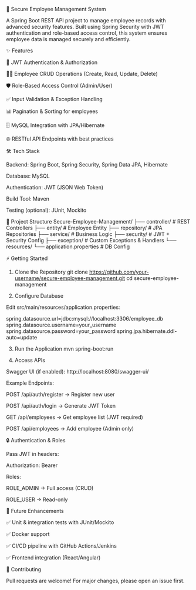 🔐 Secure Employee Management System

A Spring Boot REST API project to manage employee records with advanced security features. Built using Spring Security with JWT authentication and role-based access control, this system ensures employee data is managed securely and efficiently.

✨ Features

🔑 JWT Authentication & Authorization

👨‍💼 Employee CRUD Operations (Create, Read, Update, Delete)

🛡 Role-Based Access Control (Admin/User)

✅ Input Validation & Exception Handling

📊 Pagination & Sorting for employees

🗄 MySQL Integration with JPA/Hibernate

🌐 RESTful API Endpoints with best practices

🛠 Tech Stack

Backend: Spring Boot, Spring Security, Spring Data JPA, Hibernate

Database: MySQL

Authentication: JWT (JSON Web Token)

Build Tool: Maven

Testing (optional): JUnit, Mockito

📂 Project Structure
Secure-Employee-Management/
 ├── controller/       # REST Controllers
 ├── entity/           # Employee Entity
 ├── repository/       # JPA Repositories
 ├── service/          # Business Logic
 ├── security/         # JWT + Security Config
 ├── exception/        # Custom Exceptions & Handlers
 └── resources/
      └── application.properties  # DB Config

⚡ Getting Started
1. Clone the Repository
git clone https://github.com/your-username/secure-employee-management.git
cd secure-employee-management

2. Configure Database

Edit src/main/resources/application.properties:

spring.datasource.url=jdbc:mysql://localhost:3306/employee_db
spring.datasource.username=your_username
spring.datasource.password=your_password
spring.jpa.hibernate.ddl-auto=update

3. Run the Application
mvn spring-boot:run

4. Access APIs

Swagger UI (if enabled): http://localhost:8080/swagger-ui/

Example Endpoints:

POST /api/auth/register → Register new user

POST /api/auth/login → Generate JWT Token

GET /api/employees → Get employee list (JWT required)

POST /api/employees → Add employee (Admin only)

🔒 Authentication & Roles

Pass JWT in headers:

Authorization: Bearer <token>


Roles:

ROLE_ADMIN → Full access (CRUD)

ROLE_USER → Read-only

🚀 Future Enhancements

✅ Unit & integration tests with JUnit/Mockito

✅ Docker support

✅ CI/CD pipeline with GitHub Actions/Jenkins

✅ Frontend integration (React/Angular)

🤝 Contributing

Pull requests are welcome! For major changes, please open an issue first.

